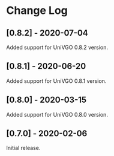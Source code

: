 # Change Log

## [0.8.2] - 2020-07-04
Added support for UniVGO 0.8.2 version.

## [0.8.1] - 2020-06-20
Added support for UniVGO 0.8.1 version.

## [0.8.0] - 2020-03-15
Added support for UniVGO 0.8.0 version.

## [0.7.0] - 2020-02-06
Initial release.

